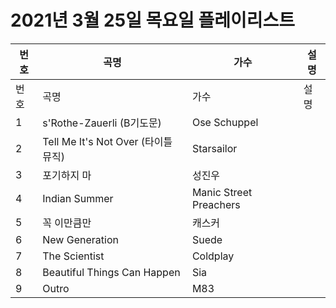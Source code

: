 # 2021년 3월 25일 목요일 플레이리스트

| 번호 | 곡명 | 가수 | 설명 |
|------|------|------|------|
| 번호 | 곡명 | 가수 | 설명 |
| 1 | s'Rothe-Zauerli (B기도문) | Ose Schuppel |  |
| 2 | Tell Me It's Not Over (타이틀 뮤직) | Starsailor |  |
| 3 | 포기하지 마 | 성진우 |  |
| 4 | Indian Summer | Manic Street Preachers |  |
| 5 | 꼭 이만큼만 | 캐스커 |  |
| 6 | New Generation | Suede |  |
| 7 | The Scientist | Coldplay |  |
| 8 | Beautiful Things Can Happen | Sia |  |
| 9 | Outro | M83 |  |
